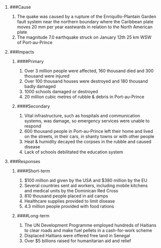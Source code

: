 1. ###Cause

    1. The quake was caused by a rupture of the Enriquillo-Plantain Garden fault system near the northern boundary where the Caribbean plate moves 20 mm per year eastwards in relation to the North American plate
    2. The magnitude 7.0 earthquake struck on January 12th 25 km WSW of Port-au-Prince
2. ###Impacts

    1. ####Primary

        1. Over 3 million people were affected, 160 thousand died and 300 thousand were injured
        2. Over 100 thousand houses were destroyed and 180 thousand badly damaged
        3. 1000 schools damaged or destroyed
        4. 20 million cubic metres of rubble & debris in Port-au-Prince
    2. ####Secondary

        1. Vital infrastructure, such as hospitals and communication systems, was damage, so emergency services were unable to respond
        2. 600 thousand people in Port-au-Prince left their home and lived on the streets, in their cars, in shanty towns or with other people
        3. Heat & humidity decayed the corpses in the rubble and caused disease
        4. Lack of schools debilitated the education system
3. ###Responses

    1. ####Short-term

        1. $100 million aid given by the USA and $380 million by the EU
        2. Several countries sent aid workers, including mobile kitchens and medical units by the Dominican Red Cross
        3. 810 thousand people placed in aid camps
        4. Healthcare supplies provided to limit disease
        5. 4.3 million people provided with food rations
    2. ####Long-term

        1. The UN Development Programme employed hundreds of Haitians to clear roads and make fuel pellets in a cash-for-work scheme
        2. Displaced Haitians were offered free land in Senegal
        3. Over $5 billions raised for humanitarian aid and relief
